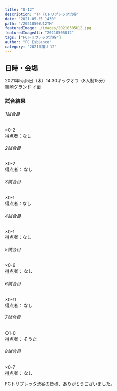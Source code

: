 ```yaml
---
title: "U-12"
description: "TM FCトリプレッタ渋谷"
date: "2021-05-05 1430"
path: "/20210505U12TM"
featuredImage: ./images/20210505U12.jpg
featuredImageAlt: "20210505U12"
tags: ["FCトリプレッタ渋谷"]
author: "FC Esblanco"
category: "2021年度U-12"
---
```



## 日時・会場

2021年5月5日（水）14:30キックオフ（8人制15分）  
篠崎グランド イ面  

### 試合結果

######  1試合目  
×0-2  
得点者：なし

###### 2試合目  
×0-2  
得点者： なし

######  3試合目  
×0-1  
得点者：なし

######  4試合目  
×0-1    
得点者：なし

###### 5試合目  
×0-6    
得点者： なし

 ###### 6試合目  
×0-11    
得点者： なし

###### 7試合目  
○1-0    
得点者： そうた

###### 8試合目  
×0-7   
得点者： なし


FCトリプレッタ渋谷の皆様、ありがとうございました。

